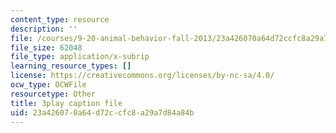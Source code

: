```yaml
---
content_type: resource
description: ''
file: /courses/9-20-animal-behavior-fall-2013/23a426070a64d72ccfc8a29a7d84a84b_472228.srt
file_size: 62048
file_type: application/x-subrip
learning_resource_types: []
license: https://creativecommons.org/licenses/by-nc-sa/4.0/
ocw_type: OCWFile
resourcetype: Other
title: 3play caption file
uid: 23a42607-0a64-d72c-cfc8-a29a7d84a84b
---
```


